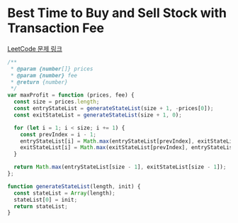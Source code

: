 # Best Time to Buy and Sell Stock with Transaction Fee

[LeetCode 문제 링크](https://leetcode.com/problems/best-time-to-buy-and-sell-stock-with-transaction-fee)

```javascript
/**
 * @param {number[]} prices
 * @param {number} fee
 * @return {number}
 */
var maxProfit = function (prices, fee) {
  const size = prices.length;
  const entryStateList = generateStateList(size + 1, -prices[0]);
  const exitStateList = generateStateList(size + 1, 0);

  for (let i = 1; i < size; i += 1) {
    const prevIndex = i - 1;
    entryStateList[i] = Math.max(entryStateList[prevIndex], exitStateList[prevIndex] - prices[i]);
    exitStateList[i] = Math.max(exitStateList[prevIndex], entryStateList[prevIndex] + prices[i] - fee);
  }

  return Math.max(entryStateList[size - 1], exitStateList[size - 1]);
};

function generateStateList(length, init) {
  const stateList = Array(length);
  stateList[0] = init;
  return stateList;
}
```
